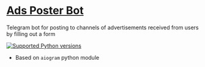 # [Ads Poster Bot](https://t.me/QSalon_Bot)
Telegram bot for posting to channels of advertisements received from users by filling out a form

[![Supported Python versions](https://camo.githubusercontent.com/6f60f4f894479c0b8e48b6f373f1f4f9685be63f/68747470733a2f2f696d672e736869656c64732e696f2f707970692f707976657273696f6e732f61696f6772616d2e7376673f7374796c653d666c61742d737175617265)](/#)

* Based on `aiogram` python module
